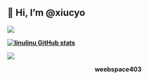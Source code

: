 ## 👋 Hi, I’m @xiucyo


<!--![Twitter Follow](https://img.shields.io/twitter/follow/?style=social)-->
<b>[![](https://visitor-badge.glitch.me/badge?page_id=xiucyo.xiucyo)]()

<b>[![linulinu GitHub stats](https://github-readme-stats.vercel.app/api?username=xiucyo&show_icons=true&theme=tokyonight&hide_border=false&count_private=false)](https://github.com/anuraghazra/github-readme-stats)<br>


![](https://64.media.tumblr.com/228cc7462be68c243b8411313cdaa489/97ee86bd2dd9041d-de/s540x810/2775424ec5a993b38c8329524b62af177fcaffc7.gifv)
<p align='center'>weebspace403</p> 



